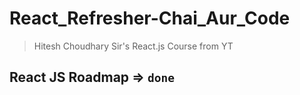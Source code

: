 # React_Refresher-Chai_Aur_Code

> Hitesh Choudhary Sir's React.js Course from YT

## React JS Roadmap => `done` 
